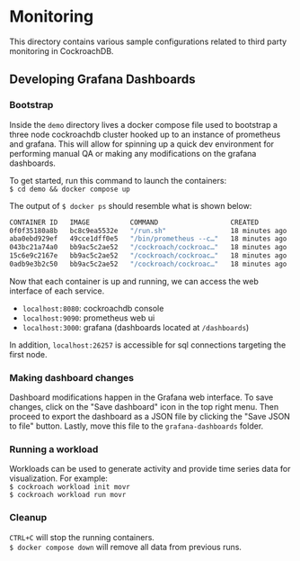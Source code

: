 # Monitoring

This directory contains various sample configurations related to third party monitoring in CockroachDB.

## Developing Grafana Dashboards

### Bootstrap

Inside the `demo` directory lives a docker compose file used to bootstrap a three node cockroachdb cluster hooked up to
an instance of prometheus and grafana. This will allow for spinning up a quick dev environment for performing manual QA
or making any modifications on the grafana dashboards.

To get started, run this command to launch the containers:  
`$ cd demo && docker compose up`

The output of `$ docker ps` should resemble what is shown below:

```bash
CONTAINER ID   IMAGE          COMMAND                  CREATED          STATUS         PORTS                                                                                      NAMES
0f0f35180a8b   bc8c9ea5532e   "/run.sh"                18 minutes ago   Up 5 minutes   0.0.0.0:3000->3000/tcp, :::3000->3000/tcp                                                  demo_grafana_1
aba0ebd929ef   49cce1dff0e5   "/bin/prometheus --c…"   18 minutes ago   Up 5 minutes   0.0.0.0:9090->9090/tcp, :::9090->9090/tcp                                                  demo_prometheus_1
043bc21a74a0   bb9ac5c2ae52   "/cockroach/cockroac…"   18 minutes ago   Up 5 minutes   0.0.0.0:8080->8080/tcp, :::8080->8080/tcp, 0.0.0.0:26257->26257/tcp, :::26257->26257/tcp   demo_roach1_1
15c6e9c2167e   bb9ac5c2ae52   "/cockroach/cockroac…"   18 minutes ago   Up 5 minutes   8080/tcp, 26257/tcp                                                                        demo_roach2_1
0adb9e3b2c50   bb9ac5c2ae52   "/cockroach/cockroac…"   18 minutes ago   Up 5 minutes   8080/tcp, 26257/tcp                                                                        demo_roach3_1
```

Now that each container is up and running, we can access the web interface of each service.

- `localhost:8080`: cockroachdb console
- `localhost:9090`: prometheus web ui
- `localhost:3000`: grafana (dashboards located at `/dashboards`)

In addition, `localhost:26257` is accessible for sql connections targeting the first node.

### Making dashboard changes

Dashboard modifications happen in the Grafana web interface. To save changes, click on the "Save dashboard" icon in the
top right menu. Then proceed to export the dashboard as a JSON file by clicking the "Save JSON to file" button. Lastly,
move this file to the `grafana-dashboards` folder.

### Running a workload

Workloads can be used to generate activity and provide time series data for visualization. For example:  
`$ cockroach workload init movr`  
`$ cockroach workload run movr`

### Cleanup

`CTRL+C` will stop the running containers.  
`$ docker compose down` will remove all data from previous runs.
